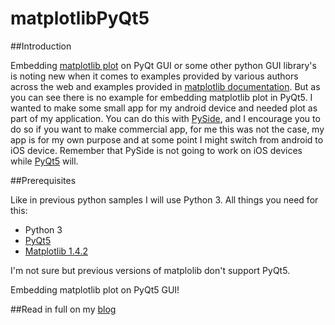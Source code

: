 # matplotlibPyQt5

##Introduction

Embedding [matplotlib plot](http://matplotlib.org/) on PyQt GUI or some other python GUI library's is noting new when it comes to examples provided by various authors across the web and examples provided in [matplotlib documentation](http://matplotlib.org/examples/user_interfaces/index.html). But as you can see there is no example for embedding matplotlib plot in PyQt5. I wanted to make some small app for my android device and needed plot as part of my application. You can do this with [PySide](http://qt-project.org/wiki/PySide), and I encourage you to do so if you want to make commercial app, for me this was not the case, my app is for my own purpose and at some point I might switch from android to iOS device. Remember that PySide is not going to work on iOS devices while [PyQt5](http://www.riverbankcomputing.com/software/pyqt/download5) will.

##Prerequisites

Like in previous python samples I will use Python 3. All things you need for this:

- Python 3
- [PyQt5](http://www.riverbankcomputing.com/software/pyqt/download5)
- [Matplotlib 1.4.2](http://matplotlib.org/1.4.2/index.html)

I'm not sure but previous versions of matplolib don't support PyQt5. 

Embedding matplotlib plot on PyQt5 GUI!

##Read in full on my [blog](http://www.boxcontrol.net/embedding-matplotlib-plot-on-pyqt5-gui.html)


